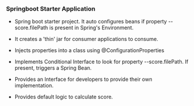### Springboot Starter Application 

- Spring boot starter project. It auto configures beans if property --score.filePath is present in Spring's Environment.

- It creates a 'thin' jar for consumer applications to consume. 

- Injects properties into a class using @ConfigurationProperties

- Implements Conditional Interface to look for property --score.filePath. If present, triggers a Spring Bean.

- Provides an Interface for developers to provide their own implementation.

- Provides default logic to calculate score. 